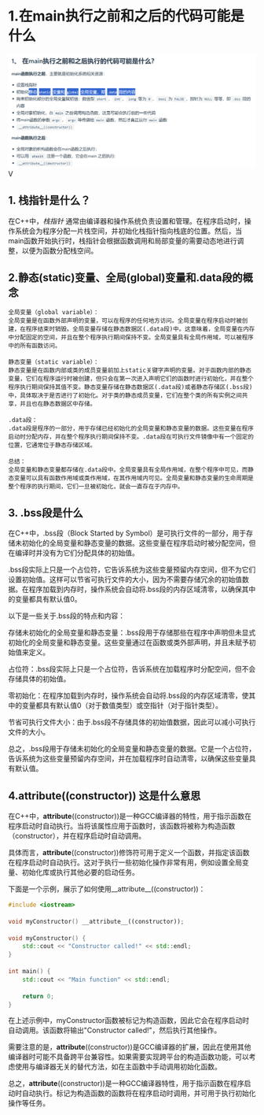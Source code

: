 # 1.在main执行之前和之后的代码可能是什么
![V  1](../images/41cdfafebd5f215bc192cc56d5ca9f42514c2d35e60c356c2224baf102d049ec.png)  
V 

## 1. 栈指针是什么？
在C++中，_栈指针_ 通常由编译器和操作系统负责设置和管理。在程序启动时，操作系统会为程序分配一片栈空间，并初始化栈指针指向栈底的位置。然后，当main函数开始执行时，栈指针会根据函数调用和局部变量的需要动态地进行调整，以便为函数分配栈空间。
## 2.静态(static)变量、全局(global)变量和.data段的概念
    全局变量（global variable）：
    全局变量是在函数外部声明的变量，可以在程序的任何地方访问。全局变量在程序启动时被创建，在程序结束时销毁。全局变量存储在静态数据区(.data段)中。这意味着，全局变量在内存中分配固定的空间，并且在整个程序执行期间保持不变。全局变量具有全局作用域，可以被程序中的所有函数访问。

    静态变量（static variable）：
    静态变量是在函数内部或类的成员变量前加上static关键字声明的变量。对于函数内部的静态变量，它们在程序运行时被创建，但只会在第一次进入声明它们的函数时进行初始化，并在整个程序执行期间保持其值不变。静态变量存储在静态数据区(.data段)或者静态存储区(.bss段)中，具体取决于是否进行了初始化。对于类的静态成员变量，它们在整个类的所有实例之间共享，并且也在静态数据区中存储。

    .data段：
    .data段是程序的一部分，用于存储已经初始化的全局变量和静态变量的数据。这些变量在程序启动时分配内存，并在整个程序执行期间保持不变。.data段在可执行文件镜像中有一个固定的位置，它通常位于静态存储区域。

    总结：
    全局变量和静态变量都存储在.data段中。全局变量具有全局作用域，在整个程序中可见，而静态变量可以具有函数作用域或类作用域，在其作用域内可见。全局变量和静态变量的生命周期是整个程序的执行期间，它们一旦被初始化，就会一直存在于内存中。
## 3. .bss段是什么
在C++中，.bss段（Block Started by Symbol）是可执行文件的一部分，用于存储未初始化的全局变量和静态变量的数据。这些变量在程序启动时被分配空间，但在编译时并没有为它们分配具体的初始值。

.bss段实际上只是一个占位符，它告诉系统为这些变量预留内存空间，但不为它们设置初始值。这样可以节省可执行文件的大小，因为不需要存储冗余的初始值数据。在程序加载到内存时，操作系统会自动将.bss段的内存区域清零，以确保其中的变量都具有默认值0。

以下是一些关于.bss段的特点和内容：

存储未初始化的全局变量和静态变量：.bss段用于存储那些在程序中声明但未显式初始化的全局变量和静态变量。这些变量通过在函数或类外部声明，并且未赋予初始值来定义。

占位符：.bss段实际上只是一个占位符，告诉系统在加载程序时分配空间，但不会存储具体的初始值。

零初始化：在程序加载到内存时，操作系统会自动将.bss段的内存区域清零，使其中的变量都具有默认值0（对于数值类型）或空指针（对于指针类型）。

节省可执行文件大小：由于.bss段不存储具体的初始值数据，因此可以减小可执行文件的大小。

总之，.bss段用于存储未初始化的全局变量和静态变量的数据。它是一个占位符，告诉系统为这些变量预留内存空间，并在加载程序时自动清零，以确保这些变量具有默认值。

## 4.__attribute__((constructor)) 这是什么意思
在C++中，__attribute__((constructor))是一种GCC编译器的特性，用于指示函数在程序启动时自动执行。当将该属性应用于函数时，该函数将被称为构造函数（constructor），并在程序启动时自动调用。

具体而言，__attribute__((constructor))修饰符可用于定义一个函数，并指定该函数在程序启动时自动执行。这对于执行一些初始化操作非常有用，例如设置全局变量、初始化库或执行其他必要的启动任务。

下面是一个示例，展示了如何使用__attribute__((constructor))：
~~~c++
#include <iostream>

void myConstructor() __attribute__((constructor));

void myConstructor() {
    std::cout << "Constructor called!" << std::endl;
}

int main() {
    std::cout << "Main function" << std::endl;

    return 0;
}
~~~
在上述示例中，myConstructor函数被标记为构造函数，因此它会在程序启动时自动调用。该函数将输出"Constructor called!"，然后执行其他操作。

需要注意的是，__attribute__((constructor))是GCC编译器的扩展，因此在使用其他编译器时可能不具备跨平台兼容性。如果需要实现跨平台的构造函数功能，可以考虑使用与编译器无关的替代方法，如在主函数中手动调用初始化函数。

总之，__attribute__((constructor))是一种GCC编译器特性，用于指示函数在程序启动时自动执行。标记为构造函数的函数将在程序启动时调用，并可用于执行初始化操作等任务。